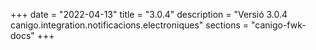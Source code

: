 +++
date        = "2022-04-13"
title       = "3.0.4"
description = "Versió 3.0.4 canigo.integration.notificacions.electroniques"
sections    = "canigo-fwk-docs"
+++